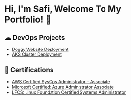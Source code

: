 <h1>Hi, I'm Safi, Welcome To My Portfolio! 👋

<h2> ☁ DevOps Projects</h2>
  
- [Doggy Website Deployment](https://github.com/asafii99/Final-Project)
- [AKS Cluster Deployment](https://github.com/asafii99/AKS-Deployment)

<h2>📃 Certifications</h2>

- [AWS Certified SysOps Administrator – Associate](https://www.credly.com/badges/b8bb8c99-410a-4c9b-98c2-031b43c86af5/public_url)
- [Microsoft Certified: Azure Administrator Associate](https://learn.microsoft.com/api/credentials/share/en-us/AbdullahSafi/690420C46E3DACA5?sharingId=66FD3220971CD789)
- [LFCS: Linux Foundation Certified Systems Administrator](https://www.credly.com/badges/bc1441ea-3f42-45aa-bdf9-bab32e22a3a1/public_url)

